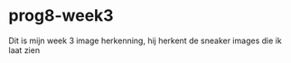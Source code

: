 # prog8-week3

Dit is mijn week 3 image herkenning, hij herkent de sneaker images die ik laat zien 
